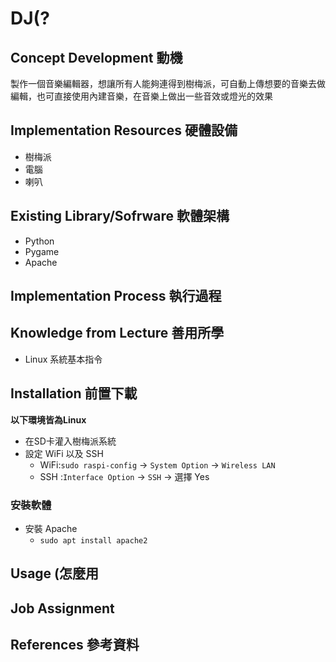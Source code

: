 # DJ(?
## Concept Development 動機
製作一個音樂編輯器，想讓所有人能夠連得到樹梅派，可自動上傳想要的音樂去做編輯，也可直接使用內建音樂，在音樂上做出一些音效或燈光的效果

## Implementation Resources 硬體設備
- 樹梅派
- 電腦
- 喇叭

## Existing Library/Sofrware 軟體架構
- Python
- Pygame
- Apache

## Implementation Process 執行過程

## Knowledge from Lecture 善用所學
- Linux 系統基本指令

## Installation 前置下載
**以下環境皆為Linux**
- 在SD卡灌入樹梅派系統
- 設定 WiFi 以及 SSH
  - WiFi:`sudo raspi-config` -> `System Option` -> `Wireless LAN`
  - SSH :`Interface Option` -> `SSH` -> 選擇 Yes

 ### 安裝軟體
- 安裝 Apache
  - `sudo apt install apache2`

## Usage (怎麼用

## Job Assignment

## References 參考資料

